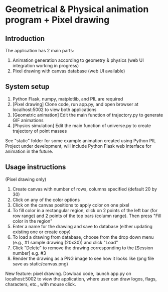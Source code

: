 # Geometrical & Physical animation program + Pixel drawing

## Introduction
The application has 2 main parts: 
1) Animation generation according to geometry & physics (web UI integration working in progress)
2) Pixel drawing with canvas database (web UI available)

## System setup
1. Python Flask, numpy, matplotlib, and PIL are required
2. [Pixel drawing] Clone code, run app.py, and open browser at localhost:5002 to view both applications
3. [Geometric animation] Edit the main function of trajectory.py to generate GIF animations 
4. [Physics simulation] Edit the main function of universe.py to create trajectory of point masses

See "static" folder for some example animation created using Python PIL
Project under development, will include Python Flask web interface for animation in the future.

## Usage instructions
(Pixel drawing only)
1. Create canvas with number of rows, columns specified (default 20 by 30)
2. Click on any of the color options
3. Click on the canvas positions to apply color on one pixel
4. To fill color in a rectangular region, click on 2 points of the left bar (for row range) and 2 points of the top bars (column range). Then press "Fill color in the region"
5. Enter a name for the drawing and save to database (either updating existing one or create copy)
6. To load a drawing from database, choose from the drop down menu (e.g., #1 sample drawing (20x30)) and click "Load"
7. Click "Delete" to remove the drawing corresponding to the [Session number] e.g. #3
8. Render the drawing as a PNG image to see how it looks like (png file save as static/canvas.png)

New feature: pixel drawing. Dowload code, launch app.py on localhost:5002 to view the application, where user can draw logos, flags, characters, etc., with mouse click.
